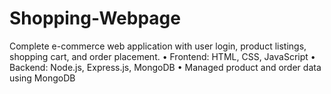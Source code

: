 # Shopping-Webpage
Complete e-commerce web application with user login, product listings, shopping cart, and order placement.
•	Frontend: HTML, CSS, JavaScript
•	Backend: Node.js, Express.js, MongoDB
•	Managed product and order data using MongoDB
